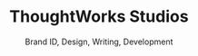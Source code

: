---
title: ThoughtWorks Studios
subtitle: Brand ID, Design, Writing, Development 
slides:
    - tw-studios-ipad
    - tw-studios-branding
    - tw-studios-phone
---